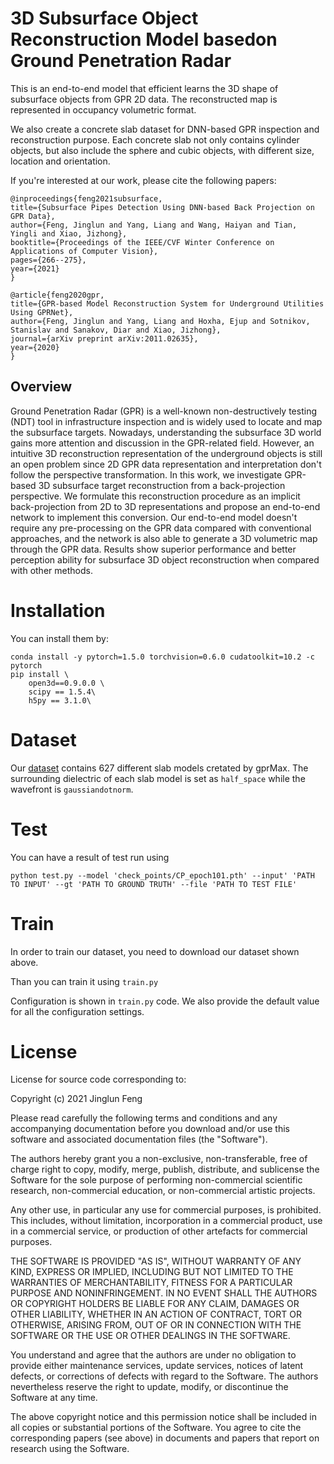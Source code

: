 3D Subsurface Object Reconstruction Model basedon Ground Penetration Radar
====
This is an end-to-end model that efficient learns the 3D shape of subsurface objects from GPR 2D data. The reconstructed map is represented in occupancy volumetric format.

We also create a concrete slab dataset for DNN-based GPR inspection and reconstruction purpose. Each concrete slab not only contains cylinder objects, but also include the sphere and cubic objects, with different size, location and orientation.

If you're interested at our work, please cite the following papers:
```
@inproceedings{feng2021subsurface,
title={Subsurface Pipes Detection Using DNN-based Back Projection on GPR Data},
author={Feng, Jinglun and Yang, Liang and Wang, Haiyan and Tian, Yingli and Xiao, Jizhong},
booktitle={Proceedings of the IEEE/CVF Winter Conference on Applications of Computer Vision},
pages={266--275},
year={2021}
}

@article{feng2020gpr,
title={GPR-based Model Reconstruction System for Underground Utilities Using GPRNet},
author={Feng, Jinglun and Yang, Liang and Hoxha, Ejup and Sotnikov, Stanislav and Sanakov, Diar and Xiao, Jizhong},
journal={arXiv preprint arXiv:2011.02635},
year={2020}
}
```

Overview
----
Ground Penetration Radar (GPR) is a well-known non-destructively testing (NDT) tool in infrastructure inspection and is widely used to locate and map the subsurface targets. Nowadays, understanding the subsurface 3D world gains more attention and discussion in the GPR-related field. However, an intuitive 3D reconstruction representation of the underground objects is still an open problem since 2D GPR data representation and interpretation don't follow the perspective transformation. In this work, we investigate GPR-based 3D subsurface target reconstruction from a back-projection perspective. We formulate this reconstruction procedure as an implicit back-projection from 2D to 3D representations and propose an end-to-end network to implement this conversion. Our end-to-end model doesn't require any pre-processing on the GPR data compared with conventional approaches, and the network is also able to generate a 3D volumetric map through the GPR data. Results show superior performance and better perception ability for subsurface 3D object reconstruction when compared with other methods.

# Installation
You can install them by:
```
conda install -y pytorch=1.5.0 torchvision=0.6.0 cudatoolkit=10.2 -c pytorch
pip install \
	open3d==0.9.0.0 \
	scipy == 1.5.4\
	h5py == 3.1.0\
```

# Dataset
Our [dataset](https://www.dropbox.com/sh/q5sfb7ciys3v2mr/AACHhj_FOLiNBRm5XvorIpd2a?dl=0) contains 627 different slab models cretated by gprMax. The surrounding dielectric of each slab model is set as `half_space` while the wavefront is `gaussiandotnorm`.

# Test
You can have a result of test run using
```
python test.py --model 'check_points/CP_epoch101.pth' --input' 'PATH TO INPUT' --gt 'PATH TO GROUND TRUTH' --file 'PATH TO TEST FILE'
```

# Train
In order to train our dataset, you need to download our dataset shown above.

Than you can train it using `train.py`

Configuration is shown in `train.py` code. We also provide the default value for all the configuration settings.

# License

License for source code corresponding to:

Copyright (c) 2021 Jinglun Feng

Please read carefully the following terms and conditions and any accompanying documentation before you download and/or use this software and associated documentation files (the "Software").

The authors hereby grant you a non-exclusive, non-transferable, free of charge right to copy, modify, merge, publish, distribute, and sublicense the Software for the sole purpose of performing non-commercial scientific research, non-commercial education, or non-commercial artistic projects.

Any other use, in particular any use for commercial purposes, is prohibited. This includes, without limitation, incorporation in a commercial product, use in a commercial service, or production of other artefacts for commercial purposes.

THE SOFTWARE IS PROVIDED "AS IS", WITHOUT WARRANTY OF ANY KIND, EXPRESS OR IMPLIED, INCLUDING BUT NOT LIMITED TO THE WARRANTIES OF MERCHANTABILITY, FITNESS FOR A PARTICULAR PURPOSE AND NONINFRINGEMENT. IN NO EVENT SHALL THE AUTHORS OR COPYRIGHT HOLDERS BE LIABLE FOR ANY CLAIM, DAMAGES OR OTHER LIABILITY, WHETHER IN AN ACTION OF CONTRACT, TORT OR OTHERWISE, ARISING FROM, OUT OF OR IN CONNECTION WITH THE SOFTWARE OR THE USE OR OTHER DEALINGS IN THE SOFTWARE.

You understand and agree that the authors are under no obligation to provide either maintenance services, update services, notices of latent defects, or corrections of defects with regard to the Software. The authors nevertheless reserve the right to update, modify, or discontinue the Software at any time.

The above copyright notice and this permission notice shall be included in all copies or substantial portions of the Software. You agree to cite the corresponding papers (see above) in documents and papers that report on research using the Software.
